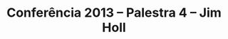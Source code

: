 ---
ID: 3554
title: 'Conferência 2013 &#8211; Palestra 4 &#8211; Jim Holl'
image-xl: >
  https://assets.gruponews.com.br/gruponews/uploads/2013/11/banner-audios-conferencia-2013-jim-holl.jpg
image-l: >
  https://assets.gruponews.com.br/gruponews/uploads/2013/11/banner-audios-conferencia-2013-jim-holl-1280x503.jpg
image-sq-l: >
  https://assets.gruponews.com.br/gruponews/uploads/2013/11/banner-audios-conferencia-2013-jim-holl-1280x503.jpg
image-sq-m: >
  https://assets.gruponews.com.br/gruponews/uploads/2013/11/banner-audios-conferencia-2013-jim-holl-720x503.jpg
post_excerpt: ""
layout: audioevideo
permalink: >
  audioevideo/conferencia-2013-palestra-4-jim-holl
published: true
categories: ""
tags:
  - Igreja
  - liderança
  - orgânica
  - Vida
authors:
  - Jim Holl
wpcf-gn_audiovideo_data:
  - "1384473600"
wpcf-gn_audiovideo_imagem:
  - ""
wpcf-gn_audiovideo_anotacoes:
  - ""
wpcf-gn_audiovideo_video:
  - ""
wpcf-gn_audiovideo_audio:
  - >
    http://www.gruponews.com.br/wp-content/uploads/2013/11/004-Jim-Holl.mp3
wpcf-gn_post_autor:
  - ""
wpcf-gn_post_imagem_credito:
  - ""
wpcf-gn_post_destaques:
  - nao_destaque
post_date: 2013-11-18 00:14:54
---